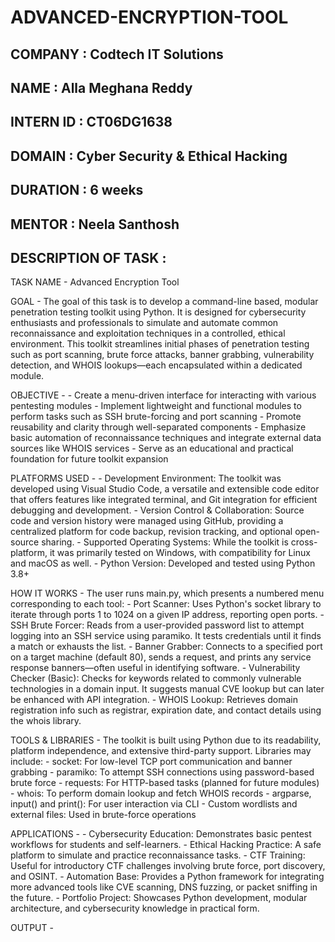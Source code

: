 # ADVANCED-ENCRYPTION-TOOL

## COMPANY : Codtech IT Solutions

## NAME : Alla Meghana Reddy

## INTERN ID : CT06DG1638

## DOMAIN : Cyber Security & Ethical Hacking

## DURATION : 6 weeks

## MENTOR : Neela Santhosh

## DESCRIPTION OF TASK :

TASK NAME - Advanced Encryption Tool

GOAL - The goal of this task is to develop a command-line based, modular penetration testing toolkit using Python. It is designed for cybersecurity enthusiasts and professionals to simulate and automate common reconnaissance and exploitation techniques in a controlled, ethical environment. This toolkit streamlines initial phases of penetration testing such as port scanning, brute force attacks, banner grabbing, vulnerability detection, and WHOIS lookups—each encapsulated within a dedicated module.

OBJECTIVE - - Create a menu-driven interface for interacting with various pentesting modules - Implement lightweight and functional modules to perform tasks such as SSH brute-forcing and port scanning - Promote reusability and clarity through well-separated components - Emphasize basic automation of reconnaissance techniques and integrate external data sources like WHOIS services - Serve as an educational and practical foundation for future toolkit expansion

PLATFORMS USED - - Development Environment: The toolkit was developed using Visual Studio Code, a versatile and extensible code editor that offers features like integrated terminal, and Git integration for efficient debugging and development. - Version Control & Collaboration: Source code and version history were managed using GitHub, providing a centralized platform for code backup, revision tracking, and optional open-source sharing. - Supported Operating Systems: While the toolkit is cross-platform, it was primarily tested on Windows, with compatibility for Linux and macOS as well. - Python Version: Developed and tested using Python 3.8+

HOW IT WORKS - The user runs main.py, which presents a numbered menu corresponding to each tool: - Port Scanner: Uses Python's socket library to iterate through ports 1 to 1024 on a given IP address, reporting open ports. - SSH Brute Forcer: Reads from a user-provided password list to attempt logging into an SSH service using paramiko. It tests credentials until it finds a match or exhausts the list. - Banner Grabber: Connects to a specified port on a target machine (default 80), sends a request, and prints any service response banners—often useful in identifying software. - Vulnerability Checker (Basic): Checks for keywords related to commonly vulnerable technologies in a domain input. It suggests manual CVE lookup but can later be enhanced with API integration. - WHOIS Lookup: Retrieves domain registration info such as registrar, expiration date, and contact details using the whois library.

TOOLS & LIBRARIES - The toolkit is built using Python due to its readability, platform independence, and extensive third-party support. Libraries may include: - socket: For low-level TCP port communication and banner grabbing - paramiko: To attempt SSH connections using password-based brute force - requests: For HTTP-based tasks (planned for future modules) - whois: To perform domain lookup and fetch WHOIS records - argparse, input() and print(): For user interaction via CLI - Custom wordlists and external files: Used in brute-force operations

APPLICATIONS - - Cybersecurity Education: Demonstrates basic pentest workflows for students and self-learners. - Ethical Hacking Practice: A safe platform to simulate and practice reconnaissance tasks. - CTF Training: Useful for introductory CTF challenges involving brute force, port discovery, and OSINT. - Automation Base: Provides a Python framework for integrating more advanced tools like CVE scanning, DNS fuzzing, or packet sniffing in the future. - Portfolio Project: Showcases Python development, modular architecture, and cybersecurity knowledge in practical form.

OUTPUT -
